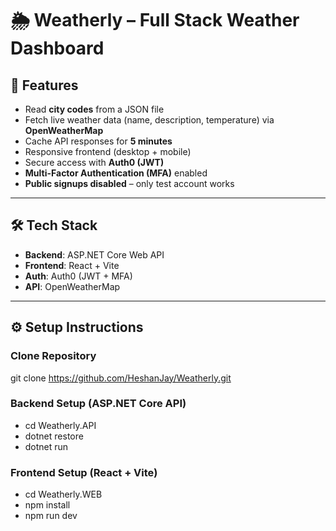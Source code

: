 # 🌦️ Weatherly – Full Stack Weather Dashboard

## 🚀 Features
- Read **city codes** from a JSON file
- Fetch live weather data (name, description, temperature) via **OpenWeatherMap**
- Cache API responses for **5 minutes**
- Responsive frontend (desktop + mobile)
- Secure access with **Auth0 (JWT)**
- **Multi-Factor Authentication (MFA)** enabled
- **Public signups disabled** – only test account works

---

## 🛠️ Tech Stack
- **Backend**: ASP.NET Core Web API  
- **Frontend**: React + Vite  
- **Auth**: Auth0 (JWT + MFA)  
- **API**: OpenWeatherMap  

---

## ⚙️ Setup Instructions

### Clone Repository
git clone https://github.com/HeshanJay/Weatherly.git


### Backend Setup (ASP.NET Core API)
- cd Weatherly.API
- dotnet restore
- dotnet run

### Frontend Setup (React + Vite)
- cd Weatherly.WEB
- npm install
- npm run dev





